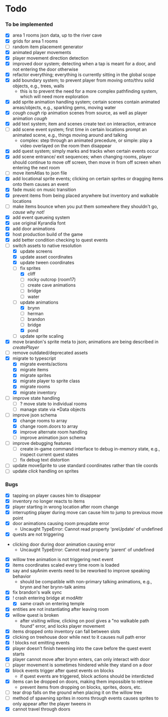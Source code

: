 # Todo

### To be implemented
- [x] area 1 rooms json data, up to the river cave
- [x] grids for area 1 rooms
- [ ] random item placement generator
- [x] animated player movements
- [x] player movement direction detection
- [x] improved door system; detecting when a tap is meant for a door, and not entering the door otherwise
- [x] refactor everything; everything is currently sitting in the global scope
- [x] add boundary system; to prevent player from moving onto/thru solid objects, e.g., trees, walls
	- this is to prevent the need for a more complex pathfinding system, which will need more exploration
- [x] add sprite animation handling system; certain scenes contain animated areas/objects, e.g., sparkling gems, moving water
- [x] *cough cough* rip animation scenes from source, as well as player animation *cough*
- [x] add text system; item and scenes create text on interaction, entrance
- [ ] add scene event system; first time in certain locations prompt an animated scene, e.g., things moving around and talking
	- complex: step through an animated precedure, or simple: play a video overlayed on the room then disappear
- [x] add quest system; simply marks and tracks when certain events occur
- [x] add scene entrance/ exit sequences; when changing rooms, player should continue to move off screen, then move in from off screen when entering the next room
- [ ] move itemAtlas to json file
- [x] add locational sprite events; clicking on certain sprites or dragging items onto them causes an event
- [x] fade music on music transition
- [x] prevent items from being placed anywhere but inventory and walkable locations
- [ ] make items bounce when you put them somewhere they shouldn't go, *cause why not!*
- [x] add event queueing system
- [x] use original Kyrandia font
- [x] add door animations
- [x] host production build of the game
- [x] add better condition checking to quest events
- [ ] switch assets to native resolution
	+ [x] update screens
	+ [x] update asset coordinates
	+ [x] update tween coordinates
	+ [ ] fix sprites
		- [x] cliff
		- [ ] rocky outcrop (room17)
		- [ ] create cave animations
  		- [ ] bridge
  		- [ ] water
	+ [ ] update animations
		- [x] brynn
		- [ ] herman
		- [ ] brandon
		- [ ] bridge
		- [x] pond
	+ [ ] update sprite scaling
- [x] move brandon's sprite meta to json; animations are being described in *createPlayer*
- [ ] remove outdated/deprecated assets
- [x] migrate to typescript
  - [x] migrate events/actions
  - [x] migrate items
  - [x] migrate sprites
  - [x] migrate player to sprite class
  - [x] migrate rooms
  - [x] migrate inventory
- [ ] improve state handling
  - [ ] ? move state to individual rooms
  - [ ] manage state via *Data objects
- [ ] improve json schema
  - [x] change rooms to array
  - [x] change room.doors to array
  - [x] improve alternate room handling
  - [ ] improve animation json schema
- [ ] improve debugging features
  - [ ] create in-game command interface to debug in-memory state, e.g., inspect current quest states
  - [ ] fix debug text distortion
- [ ] update moveSprite to use standard coordinates rather than tile coords
- [ ] update *click* handling on sprites

### Bugs
- [x] tapping on player causes him to disappear
- [x] inventory no longer reacts to items
- [x] player starting in wrong location after room change
- [x] interrupting player during move can cause him to jump to previous move point
- [x] door animations causing room preupdate error
	- Uncaught TypeError: Cannot read property 'preUpdate' of undefined
- [x] quests are not triggering
-	clicking door during door animation causing error
	- Uncaught TypeError: Cannot read property 'parent' of undefined
- [x] willow tree animation is not triggering next event
- [x] items coordinates scaled every time room is loaded
- [x] say and sayAnim events need to be reworked to improve speaking behavior
	- should be compatible with non-primary talking animations, e.g., brynn and her brynn-talk anims
- [x] fix brandon's walk sync
- [x] ! crash entering bridge at modAttr
  - [x] same crash on entering temple
- [x] entities are not instantiating after leaving room
- [x] willow quest is broken
	- after visiting willow, clicking on pool gives a "no walkable path found" error, and locks player movement
- [x] items dropped onto inventory can fall between slots
- [x] clicking on treehouse door while next to it causes null path error
- [x] ! blocks not emitting events
- [x] player doesn't finish tweening into the cave before the quest event starts
- [x] player cannot move after brynn enters, can only interact with door
- [ ] player movement is sometimes hindered while they stand on a door
- [x] block events trigger after quest events on blocks
  - if quest events are triggered, block actions should be interdicted
- [x] items can be dropped on doors, making them impossible to retrieve
  - prevent items from dropping on blocks, sprites, doors, etc.
- [ ] tear drop falls on the ground when placing it on the willow tree
- [ ] method of spawning sprites in rooms through events causes sprites to only appear after the player tweens in
- [x] cannot travel through doors